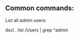 Common commands:
----------------------


List all admin users:  

dscl . list /Users | grep ^admin
